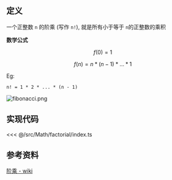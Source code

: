 ## 定义

一个正整数 `n` 的阶乘 (写作 `n!`), 就是所有小于等于 `n`的正整数的乘积

**数学公式**

$$ f(0) = 1 $$

$$ f(n) = n * (n - 1) * ... * 1 $$

Eg:
```text
n! = 1 * 2 * ... * (n - 1)
```

![fibonacci.png](@images/src/Math/fibonacci/images/fibonacci.png)

## 实现代码

<<< @/src/Math/factorial/index.ts

## 参考资料

[阶乘 - wiki](https://zh.wikipedia.org/zh-cn/%E9%9A%8E%E4%B9%98)
